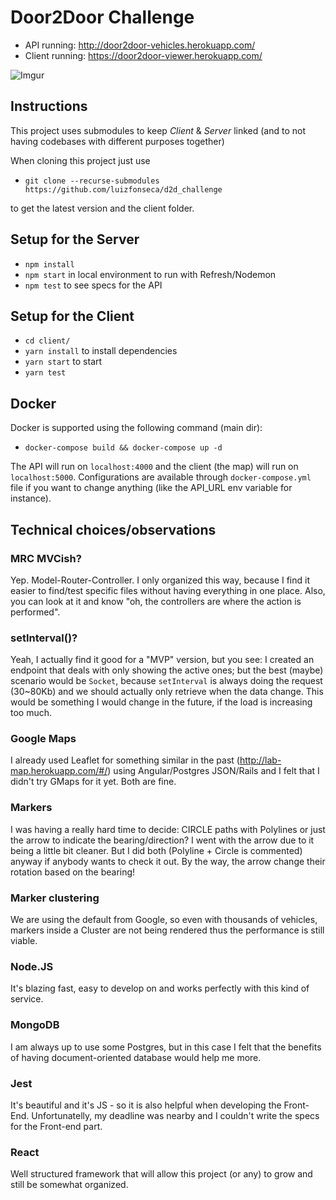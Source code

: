 # Door2Door Challenge

- API running: http://door2door-vehicles.herokuapp.com/
- Client running: https://door2door-viewer.herokuapp.com/





![Imgur](https://i.imgur.com/rtiQ2ca.jpg)



## Instructions

This project uses submodules to keep *Client* & *Server* linked
(and to not having codebases with different purposes together)

When cloning this project just use
- `git clone --recurse-submodules https://github.com/luizfonseca/d2d_challenge`

to get the latest version and the client folder.

## Setup for the Server

- `npm install`
- `npm start` in local environment to run with Refresh/Nodemon
- `npm test` to see specs for the API


## Setup for the Client

- `cd client/`
- `yarn install` to install dependencies
- `yarn start` to start
- `yarn test`


## Docker

Docker is supported using the following command (main dir):
- `docker-compose build && docker-compose up -d`

The API will run on `localhost:4000` and the client (the map) will run on `localhost:5000`. Configurations are available through `docker-compose.yml` file if you want to change anything (like the API_URL env variable for instance).


## Technical choices/observations


### MRC MVCish?
Yep. Model-Router-Controller. I only organized this way, because I find it easier to find/test specific files without having everything in one place. Also, you can look at it and know "oh, the controllers are where the action is performed".

### setInterval()?
Yeah, I actually find it good for a "MVP" version, but you see: I created an endpoint that deals with only showing the active ones; but the best (maybe) scenario would be `Socket`, because `setInterval` is always doing the request (30~80Kb) and we should actually only retrieve when the data change.
This would be something I would change in the future, if the load is increasing too much.

### Google Maps
I already used Leaflet for something similar in the past (http://lab-map.herokuapp.com/#/) using Angular/Postgres JSON/Rails and I felt that I didn't try GMaps for it yet. Both are fine.

### Markers
I was having a really hard time to decide: CIRCLE paths with Polylines or just the arrow to indicate the bearing/direction? I went with the arrow due to it being a little bit cleaner. But I did both (Polyline + Circle is commented) anyway if anybody wants to check it out. By the way, the arrow change their rotation based on the bearing!

### Marker clustering
We are using the default from Google, so even with thousands of vehicles, markers inside a Cluster are not being rendered thus the performance is still viable.

### Node.JS
It's blazing fast, easy to develop on and works perfectly with this kind of service.  

### MongoDB
I am always up to use some Postgres, but in this case I felt that the benefits of having
document-oriented database would help me more.

### Jest
It's beautiful and it's JS - so it is also helpful when developing the Front-End.
Unfortunatelly, my deadline was nearby and I couldn't write the specs for the Front-end part.

### React
Well structured framework that will allow this project (or any) to grow and still be somewhat organized.
